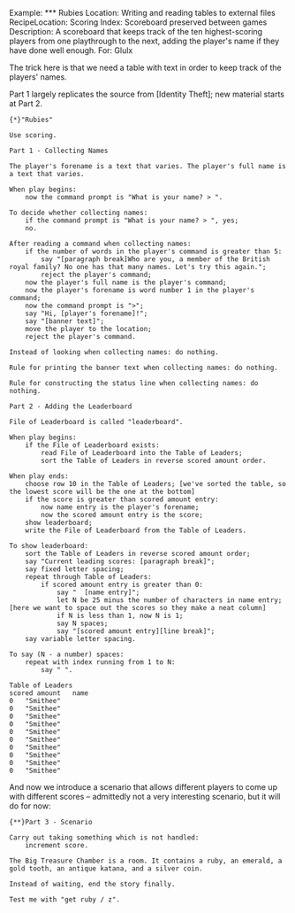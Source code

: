 Example: *** Rubies
Location: Writing and reading tables to external files
RecipeLocation: Scoring
Index: Scoreboard preserved between games
Description: A scoreboard that keeps track of the ten highest-scoring players from one playthrough to the next, adding the player's name if they have done well enough.
For: Glulx

  
The trick here is that we need a table with text in order to keep track of the players' names.

  
Part 1 largely replicates the source from [Identity Theft]; new material starts at Part 2.

  

``` inform7
{*}"Rubies"

Use scoring.

Part 1 - Collecting Names

The player's forename is a text that varies. The player's full name is a text that varies.

When play begins:
	now the command prompt is "What is your name? > ".

To decide whether collecting names:
	if the command prompt is "What is your name? > ", yes;
	no.

After reading a command when collecting names:
	if the number of words in the player's command is greater than 5:
		say "[paragraph break]Who are you, a member of the British royal family? No one has that many names. Let's try this again.";
		reject the player's command;
	now the player's full name is the player's command;
	now the player's forename is word number 1 in the player's command;
	now the command prompt is ">";
	say "Hi, [player's forename]!";
	say "[banner text]";
	move the player to the location;
	reject the player's command.

Instead of looking when collecting names: do nothing.

Rule for printing the banner text when collecting names: do nothing.

Rule for constructing the status line when collecting names: do nothing.

Part 2 - Adding the Leaderboard

File of Leaderboard is called "leaderboard".

When play begins:
	if the File of Leaderboard exists:
		read File of Leaderboard into the Table of Leaders;
		sort the Table of Leaders in reverse scored amount order.

When play ends:
	choose row 10 in the Table of Leaders; [we've sorted the table, so the lowest score will be the one at the bottom]
	if the score is greater than scored amount entry:
		now name entry is the player's forename;
		now the scored amount entry is the score;
	show leaderboard;
	write the File of Leaderboard from the Table of Leaders.

To show leaderboard:
	sort the Table of Leaders in reverse scored amount order;
	say "Current leading scores: [paragraph break]";
	say fixed letter spacing;
	repeat through Table of Leaders:
		if scored amount entry is greater than 0:
			say "  [name entry]";
			let N be 25 minus the number of characters in name entry; [here we want to space out the scores so they make a neat column]
			if N is less than 1, now N is 1;
			say N spaces;
			say "[scored amount entry][line break]";
	say variable letter spacing.

To say (N - a number) spaces:
	repeat with index running from 1 to N:
		say " ".

Table of Leaders
scored amount	name
0	"Smithee"
0	"Smithee"
0	"Smithee"
0	"Smithee"
0	"Smithee"
0	"Smithee"
0	"Smithee"
0	"Smithee"
0	"Smithee"
0	"Smithee"
```

  
And now we introduce a scenario that allows different players to come up with different scores – admittedly not a very interesting scenario, but it will do for now:

  

``` inform7
{**}Part 3 - Scenario

Carry out taking something which is not handled:
	increment score.

The Big Treasure Chamber is a room. It contains a ruby, an emerald, a gold tooth, an antique katana, and a silver coin.

Instead of waiting, end the story finally.

Test me with "get ruby / z".
```

